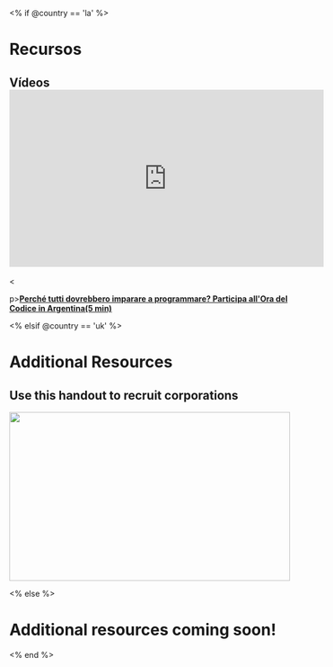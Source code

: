 <% if @country == 'la' %>

# Recursos

## Vídeos <iframe width="560" height="315" src="https://www.youtube.com/embed/HrBh2165KjE" frameborder="0" allowfullscreen></iframe>
<

p>[**Perché tutti dovrebbero imparare a programmare? Participa all'Ora del Codice in Argentina(5 min)**](https://www.youtube.com/watch?v=HrBh2165KjE)

<% elsif @country == 'uk' %>

# Additional Resources

## Use this handout to recruit corporations

[<img width="500" height="300" src="<%= localized_file('/images/corporations.png') %>" />](<%= localized_file('/files/corporations.pdf') %>)

<% else %>

# Additional resources coming soon!

<% end %>